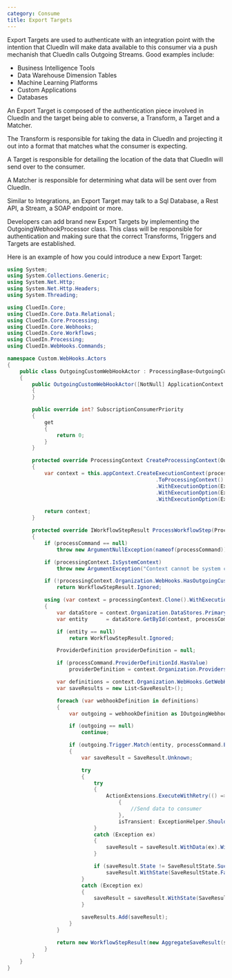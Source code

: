```yaml
---
category: Consume
title: Export Targets
---
```


Export Targets are used to authenticate with an integration point with the intention that CluedIn will make data available to this consumer via a push mechanish that CluedIn calls Outgoing Streams. Good examples include: 

 - Business Intelligence Tools
 - Data Warehouse Dimension Tables
 - Machine Learning Platforms
 - Custom Applications
 - Databases

An Export Target is composed of the authentication piece involved in CluedIn and the target being able to converse, a Transform, a Target and a Matcher. 

The Transform is responsible for taking the data in CluedIn and projecting it out into a format that matches what the consumer is expecting. 

A Target is responsible for detailing the location of the data that CluedIn will send over to the consumer. 

A Matcher is responsible for determining what data will be sent over from CluedIn. 

Similar to Integrations, an Export Target may talk to a Sql Database, a Rest API, a Stream, a SOAP endpoint or more. 

Developers can add brand new Export Targets by implementing the OutgoingWebhookProcessor class. This class will be responsible for authentication and making sure that the correct Transforms, Triggers and Targets are established. 

Here is an example of how you could introduce a new Export Target:

```csharp
using System;
using System.Collections.Generic;
using System.Net.Http;
using System.Net.Http.Headers;
using System.Threading;

using CluedIn.Core;
using CluedIn.Core.Data.Relational;
using CluedIn.Core.Processing;
using CluedIn.Core.Webhooks;
using CluedIn.Core.Workflows;
using CluedIn.Processing;
using CluedIn.WebHooks.Commands;

namespace Custom.WebHooks.Actors
{
    public class OutgoingCustomWebHookActor : ProcessingBase<OutgoingCustomWebHookCommand>
    {
        public OutgoingCustomWebHookActor([NotNull] ApplicationContext appContext) : base(appContext)
        {
        }

        public override int? SubscriptionConsumerPriority
        {
            get
            {
                return 0;
            }
        }

	    protected override ProcessingContext CreateProcessingContext(OutgoingCustomWebHookCommand processCommand)
        {
            var context = this.appContext.CreateExecutionContext(processCommand.OrganizationId)
                                                .ToProcessingContext()
                                                .WithExecutionOption(ExecutionOptions.PreferMasterDataStore)
                                                .WithExecutionOption(ExecutionOptions.IgnoreDuplicates)
                                                .WithExecutionOption(ExecutionOptions.IgnoreEdges);

            return context;
        }

        protected override IWorkflowStepResult ProcessWorkflowStep(ProcessingContext processingContext, OutgoingCustomWebHookCommand processCommand)
        {
            if (processCommand == null)
                throw new ArgumentNullException(nameof(processCommand));

            if (processingContext.IsSystemContext)
                throw new ArgumentException("Context cannot be system context", nameof(processingContext));s

            if (!processingContext.Organization.WebHooks.HasOutgoingCustomWebhooks)
                return WorkflowStepResult.Ignored;

            using (var context = processingContext.Clone().WithExecutionOption(ExecutionOptions.IgnoreEdges))
            {
                var dataStore = context.Organization.DataStores.PrimaryDataStore;
                var entity      = dataStore.GetById(context, processCommand.SubjectId);

                if (entity == null)
                    return WorkflowStepResult.Ignored;

                ProviderDefinition providerDefinition = null;

                if (processCommand.ProviderDefinitionId.HasValue)
                    providerDefinition = context.Organization.Providers.GetProviderDefinition(context, processCommand.ProviderDefinitionId.Value);

                var definitions = context.Organization.WebHooks.GetWebHookDefinitions(context, w => w.ProviderId == CustomWebHooksConstants.ProviderId && w.WebhookType == WebhookType.Outgoing && w.AccountId == processCommand.OrganizationId);
                var saveResults = new List<SaveResult>();

                foreach (var webhookDefinition in definitions)
                {
                    var outgoing = webhookDefinition as IOutgoingWebhookDefinition;

                    if (outgoing == null)
                        continue;

                    if (outgoing.Trigger.Match(entity, processCommand.EntityChanges, providerDefinition))
                    {
                        var saveResult = SaveResult.Unknown;

                        try
                        {
                            try
                            {
                                ActionExtensions.ExecuteWithRetry(() =>
                                    {
                                        //Send data to consumer
                                    },
                                    isTransient: ExceptionHelper.ShouldRequeue);
                            }
                            catch (Exception ex)
                            {
                                saveResult = saveResult.WithData(ex).WithState(SaveResultState.Failed);
                            }

                            if (saveResult.State != SaveResultState.Success)
                                saveResult.WithState(SaveResultState.Failed);
                        }
                        catch (Exception ex)
                        {
                            saveResult = saveResult.WithState(SaveResultState.Failed).WithData(ex);
                        }

                        saveResults.Add(saveResult);
                    }
                }

                return new WorkflowStepResult(new AggregateSaveResult(saveResults), processCommand.SubjectId);
            }
        }
    }
}
```